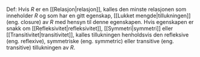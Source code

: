 Def:
Hvis $R$ er en [[Relasjon|relasjon]], kalles den minste relasjonen som inneholder $R$ og som har en gitt egenskap, [[Lukket mengde|tillukningen]] (eng. closure) av $R$ med hensyn til denne egenskapen.  Hvis egenskapen er snakk om [[Refleksivitet|refleksivitet]], [[Symmetri|symmetri]] eller [[Transitivitet|transitivitet]], kalles tillukningen henholdsvis den refleksive (eng. reflexive), symmetriske (eng. symmetric) eller transitive (eng. transitive) tillukningen av $R$.

